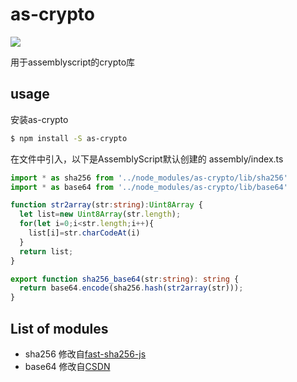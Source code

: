 # as-crypto

[![](https://img.shields.io/npm/v/as-crypto.svg?style=flat-square)](https://www.npmjs.com/package/as-crypto)

用于assemblyscript的crypto库

## usage

安装as-crypto

```bash
$ npm install -S as-crypto
```

在文件中引入，以下是AssemblyScript默认创建的 assembly/index.ts

```ts
import * as sha256 from '../node_modules/as-crypto/lib/sha256'
import * as base64 from '../node_modules/as-crypto/lib/base64'

function str2array(str:string):Uint8Array {
  let list=new Uint8Array(str.length);
  for(let i=0;i<str.length;i++){
    list[i]=str.charCodeAt(i)
  }
  return list;
}

export function sha256_base64(str:string): string {
  return base64.encode(sha256.hash(str2array(str)));
}
```

## List of modules

- sha256 修改自[fast-sha256-js](https://github.com/dchest/fast-sha256-js)
- base64 修改自[CSDN](https://blog.csdn.net/u011127019/article/details/51673230)
